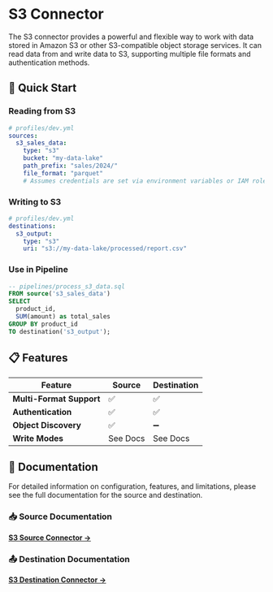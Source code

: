 # S3 Connector

The S3 connector provides a powerful and flexible way to work with data stored in Amazon S3 or other S3-compatible object storage services. It can read data from and write data to S3, supporting multiple file formats and authentication methods.

## 🚀 Quick Start

### Reading from S3
```yaml
# profiles/dev.yml
sources:
  s3_sales_data:
    type: "s3"
    bucket: "my-data-lake"
    path_prefix: "sales/2024/"
    file_format: "parquet"
    # Assumes credentials are set via environment variables or IAM role
```

### Writing to S3
```yaml
# profiles/dev.yml
destinations:
  s3_output:
    type: "s3"
    uri: "s3://my-data-lake/processed/report.csv"
```

### Use in Pipeline
```sql
-- pipelines/process_s3_data.sql
FROM source('s3_sales_data')
SELECT
  product_id,
  SUM(amount) as total_sales
GROUP BY product_id
TO destination('s3_output');
```

## 📋 Features

| Feature | Source | Destination |
|---|---|---|
| **Multi-Format Support** | ✅ | ✅ |
| **Authentication** | ✅ | ✅ |
| **Object Discovery** | ✅ | ➖ |
| **Write Modes** | See Docs | See Docs |

## 📖 Documentation

For detailed information on configuration, features, and limitations, please see the full documentation for the source and destination.

### 📥 Source Documentation
**[S3 Source Connector →](SOURCE.md)**

### 📤 Destination Documentation
**[S3 Destination Connector →](DESTINATION.md)** 